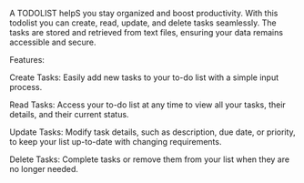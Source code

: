 A TODOLIST helpS you stay organized and boost productivity. With this todolist you can create, read, update, and delete tasks seamlessly. The tasks are stored and retrieved from text files, ensuring your data remains accessible and secure.

Features:

Create Tasks: Easily add new tasks to your to-do list with a simple input process. 

Read Tasks: Access your to-do list at any time to view all your tasks, their details, and their current status.

Update Tasks: Modify task details, such as description, due date, or priority, to keep your list up-to-date with changing requirements.

Delete Tasks: Complete tasks or remove them from your list when they are no longer needed.